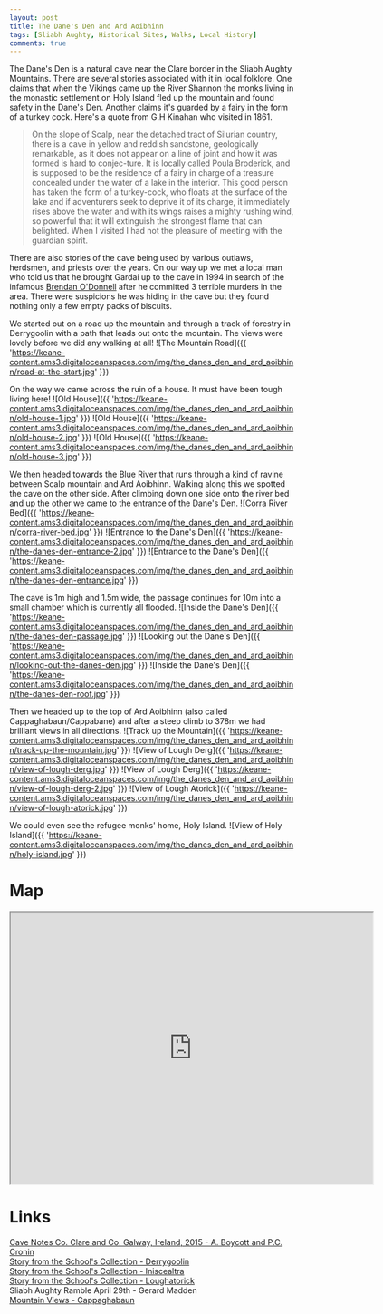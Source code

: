 ```yaml
---
layout: post
title: The Dane's Den and Ard Aoibhinn
tags: [Sliabh Aughty, Historical Sites, Walks, Local History]
comments: true
---
```


The Dane's Den is a natural cave near the Clare border in the Sliabh Aughty Mountains. There are several stories associated with it in local folklore. One claims that when the Vikings came up the River Shannon the monks living in the monastic settlement on Holy Island fled up the mountain and found safety in the Dane's Den. Another claims it's guarded by a fairy in the form of a turkey cock. Here's a quote from G.H Kinahan who visited in 1861.

> On  the  slope  of  Scalp,  near  the  detached  tract  of  Silurian  country, there is a cave in yellow and reddish sandstone, geologically remarkable, as it does not appear on a line of joint and how it was formed is hard to conjec-ture. It is locally called Poula Broderick, and is supposed to be the residence of a fairy in charge of a treasure concealed under the water of a lake in the interior. This good person has taken the form of a turkey-cock, who floats at the  surface  of  the  lake  and  if  adventurers  seek  to  deprive  it  of  its  charge,  it immediately rises above the water and with its wings raises a mighty rushing wind,  so  powerful  that  it  will  extinguish  the  strongest  flame  that  can  belighted.  When  I  visited  I  had  not  the  pleasure  of  meeting  with  the  guardian spirit.

There are also stories of the cave being used by various outlaws, herdsmen, and priests over the years. On our way up we met a local man who told us that he brought Gardaí up to the cave in 1994 in search of the infamous [Brendan O'Donnell](https://www.independent.ie/lifestyle/the-landscape-of-a-nightmare-30135907.html) after he committed 3 terrible murders in the area. There were suspicions he was hiding in the cave but they found nothing only a few empty packs of biscuits.

We started out on a road up the mountain and through a track of forestry in Derrygoolin with a path that leads out onto the mountain. The views were lovely before we did any walking at all!
![The Mountain Road]({{ 'https://keane-content.ams3.digitaloceanspaces.com/img/the_danes_den_and_ard_aoibhinn/road-at-the-start.jpg' }})

On the way we came across the ruin of a house. It must have been tough living here!
![Old House]({{ 'https://keane-content.ams3.digitaloceanspaces.com/img/the_danes_den_and_ard_aoibhinn/old-house-1.jpg' }})
![Old House]({{ 'https://keane-content.ams3.digitaloceanspaces.com/img/the_danes_den_and_ard_aoibhinn/old-house-2.jpg' }})
![Old House]({{ 'https://keane-content.ams3.digitaloceanspaces.com/img/the_danes_den_and_ard_aoibhinn/old-house-3.jpg' }})

We then headed towards the Blue River that runs through a kind of ravine between Scalp mountain and Ard Aoibhinn. Walking along this we spotted the cave on the other side. After climbing down one side onto the river bed and up the other we came to the entrance of the Dane's Den.
![Corra River Bed]({{ 'https://keane-content.ams3.digitaloceanspaces.com/img/the_danes_den_and_ard_aoibhinn/corra-river-bed.jpg' }})
![Entrance to the Dane's Den]({{ 'https://keane-content.ams3.digitaloceanspaces.com/img/the_danes_den_and_ard_aoibhinn/the-danes-den-entrance-2.jpg' }})
![Entrance to the Dane's Den]({{ 'https://keane-content.ams3.digitaloceanspaces.com/img/the_danes_den_and_ard_aoibhinn/the-danes-den-entrance.jpg' }})

The cave is 1m high and 1.5m wide, the passage continues for 10m into a small chamber which is currently all flooded.
![Inside the Dane's Den]({{ 'https://keane-content.ams3.digitaloceanspaces.com/img/the_danes_den_and_ard_aoibhinn/the-danes-den-passage.jpg' }})
![Looking out the Dane's Den]({{ 'https://keane-content.ams3.digitaloceanspaces.com/img/the_danes_den_and_ard_aoibhinn/looking-out-the-danes-den.jpg' }})
![Inside the Dane's Den]({{ 'https://keane-content.ams3.digitaloceanspaces.com/img/the_danes_den_and_ard_aoibhinn/the-danes-den-roof.jpg' }})

Then we headed up to the top of Ard Aoibhinn (also called Cappaghabaun/Cappabane) and after a steep climb to 378m we had brilliant views in all directions.
![Track up the Mountain]({{ 'https://keane-content.ams3.digitaloceanspaces.com/img/the_danes_den_and_ard_aoibhinn/track-up-the-mountain.jpg' }})
![View of Lough Derg]({{ 'https://keane-content.ams3.digitaloceanspaces.com/img/the_danes_den_and_ard_aoibhinn/view-of-lough-derg.jpg' }})
![View of Lough Derg]({{ 'https://keane-content.ams3.digitaloceanspaces.com/img/the_danes_den_and_ard_aoibhinn/view-of-lough-derg-2.jpg' }})
![View of Lough Atorick]({{ 'https://keane-content.ams3.digitaloceanspaces.com/img/the_danes_den_and_ard_aoibhinn/view-of-lough-atorick.jpg' }})

We could even see the refugee monks' home, Holy Island.
![View of Holy Island]({{ 'https://keane-content.ams3.digitaloceanspaces.com/img/the_danes_den_and_ard_aoibhinn/holy-island.jpg' }})

# Map
<iframe src="https://www.google.com/maps/d/u/0/embed?mid=1KsP_RmeX96SqFgX2Q22IjPtz1VEndNBv" width="640" height="480"></iframe>

# Links
[Cave Notes Co. Clare and Co. Galway, Ireland, 2015 - A. Boycott and P.C. Cronin](http://www.ubss.org.uk/resources/proceedings/vol26/UBSS_Proc_26_3_239-248.pdf)  
[Story from the School's Collection - Derrygoolin](https://www.duchas.ie/en/cbes/4583317/4579070/4588060)  
[Story from the School's Collection - Iniscealtra](https://www.duchas.ie/en/cbes/5177613/5173212/5191807)  
[Story from the School's Collection - Loughatorick](https://www.duchas.ie/en/cbes/4583310/4578490/4591576?ChapterID=4583310)  
Sliabh Aughty Ramble April 29th - Gerard Madden  
[Mountain Views - Cappaghabaun](https://mountainviews.ie/summit/870/)  